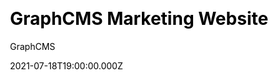 ---
title: GraphCMS Marketing Website
github: https://github.com/GraphCMS/reference-marketing-website
demo: https://marketing-websites.withheadlesscms.com/
author: GraphCMS
ssg:
  - Next
cms:
  - GraphCMS
css:
  - Tailwind
date: 2021-07-18T19:00:00.000Z
description: Next.js starter for creating a SaaS Marketing Website with GraphCMS
category:
  - Business
publish_date: '2020-05-26T10:38:33Z'
update_date: '2022-09-02T17:41:06Z'
github_star: 90
github_fork: 38
draft: false
---